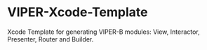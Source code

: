 # VIPER-Xcode-Template
Xcode Template for generating VIPER-B modules: View, Interactor, Presenter, Router and Builder.
